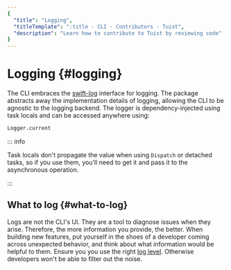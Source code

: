 ```yaml
---
{
  "title": "Logging",
  "titleTemplate": ":title · CLI · Contributors · Tuist",
  "description": "Learn how to contribute to Tuist by reviewing code"
}
---
```

# Logging {#logging}

The CLI embraces the [swift-log](https://github.com/apple/swift-log) interface for logging. The package abstracts away the implementation details of logging, allowing the CLI to be agnostic to the logging backend. The logger is dependency-injected using task locals and can be accessed anywhere using:

```bash
Logger.current
```

::: info
<!-- -->
Task locals don't propagate the value when using `Dispatch` or detached tasks, so if you use them, you'll need to get it and pass it to the asynchronous operation.
<!-- -->
:::

## What to log {#what-to-log}

Logs are not the CLI's UI. They are a tool to diagnose issues when they arise.
Therefore, the more information you provide, the better.
When building new features, put yourself in the shoes of a developer coming across unexpected behavior, and think about what information would be helpful to them.
Ensure you you use the right [log level](https://www.swift.org/documentation/server/guides/libraries/log-levels.html). Otherwise developers won't be able to filter out the noise.
